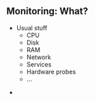 ---
---
## Monitoring: What?
- Usual stuff
  - CPU
  - Disk
  - RAM
  - Network
  - Services
  - Hardware probes
  - ...

<aside class="notes">
  <ul>
    <li></li>
  </ul>
</aside>

